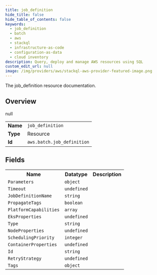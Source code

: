 ```yaml
---
title: job_definition
hide_title: false
hide_table_of_contents: false
keywords:
  - job_definition
  - batch
  - aws
  - stackql
  - infrastructure-as-code
  - configuration-as-data
  - cloud inventory
description: Query, deploy and manage AWS resources using SQL
custom_edit_url: null
image: /img/providers/aws/stackql-aws-provider-featured-image.png
---
```

The job_definition resource documentation.

## Overview
<table><tbody>
<tr><td><b>Name</b></td><td><code>job_definition</code></td></tr>
<tr><td><b>Type</b></td><td>Resource</td></tr>
null
<tr><td><b>Id</b></td><td><code>aws.batch.job_definition</code></td></tr>
</tbody></table>

## Fields
<table><tbody>
<tr><th>Name</th><th>Datatype</th><th>Description</th></tr>
<tr><td><code>Parameters</code></td><td><code>object</code></td><td></td></tr><tr><td><code>Timeout</code></td><td><code>undefined</code></td><td></td></tr><tr><td><code>JobDefinitionName</code></td><td><code>string</code></td><td></td></tr><tr><td><code>PropagateTags</code></td><td><code>boolean</code></td><td></td></tr><tr><td><code>PlatformCapabilities</code></td><td><code>array</code></td><td></td></tr><tr><td><code>EksProperties</code></td><td><code>undefined</code></td><td></td></tr><tr><td><code>Type</code></td><td><code>string</code></td><td></td></tr><tr><td><code>NodeProperties</code></td><td><code>undefined</code></td><td></td></tr><tr><td><code>SchedulingPriority</code></td><td><code>integer</code></td><td></td></tr><tr><td><code>ContainerProperties</code></td><td><code>undefined</code></td><td></td></tr><tr><td><code>Id</code></td><td><code>string</code></td><td></td></tr><tr><td><code>RetryStrategy</code></td><td><code>undefined</code></td><td></td></tr><tr><td><code>Tags</code></td><td><code>object</code></td><td></td></tr>
</tbody></table>